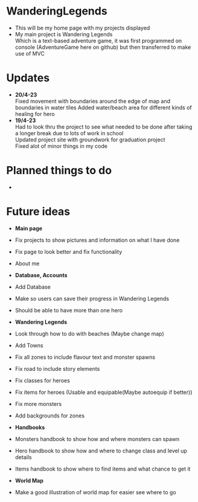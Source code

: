 # WanderingLegends
- This will be my home page with my projects displayed
- My main project is Wandering Legends <br>
  Which is a text-based adventure game, it was first programmed on console (AdventureGame here on github) but then transferred to make use of MVC

# Updates
- <b>20/4-23</b><br>
  Fixed movement with boundaries around the edge of map and boundaries in water tiles
  Added water/beach area for different kinds of healing for hero
- <b>19/4-23</b><br>
  Had to look thru the project to see what needed to be done after taking a longer break due to lots of work in school <br>
  Updated project site with groundwork for graduation project <br>
  Fixed alot of minor things in my code
  
# Planned things to do
- 

# Future ideas
- <b>Main page</b>
- Fix projects to show pictures and information on what I have done
- Fix page to look better and fix functionality
- About me

- <b>Database, Accounts</b>
- Add Database
- Make so users can save their progress in Wandering Legends
- Should be able to have more than one hero

- <b>Wandering Legends</b>
- Look through how to do with beaches (Maybe change map)
- Add Towns
- Fix all zones to include flavour text and monster spawns
- Fix road to include story elements
- Fix classes for heroes
- Fix items for heroes (Usable and equipable(Maybe autoequip if better))
- Fix more monsters
- Add backgrounds for zones

- <b>Handbooks</b>
- Monsters handbook to show how and where monsters can spawn
- Hero handbook to show how and where to change class and level up details
- Items handbook to show where to find items and what chance to get it

- <b>World Map</b>
- Make a good illustration of world map for easier see where to go

